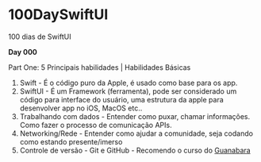 # 100DaySwiftUI
100 dias de SwiftUI

**Day 000**

Part One: 5 Principais habilidades | Habilidades Básicas

1. Swift - É o código puro da Apple, é usado como base para os app. 
2. SwiftUI - É um Framework (ferramenta), pode ser considerado um código para interface do usuário, uma estrutura da apple para desenvolver app no iOS, MacOS etc..
3. Trabalhando com dados - Entender como puxar, chamar informações. Como fazer o processo de comunicação APIs.
4. Networking/Rede - Entender como ajudar a comunidade, seja codando como estando presente/imerso
5. Controle de versão - Git e GitHub - Recomendo o curso do [Guanabara](https://www.youtube.com/watch?v=xEKo29OWILE&list=PLHz_AreHm4dm7ZULPAmadvNhH6vk9oNZA)
